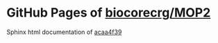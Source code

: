 GitHub Pages of [biocorecrg/MOP2](https://github.com/biocorecrg/MOP2.git)
===
Sphinx html documentation of [acaa4f39](https://github.com/biocorecrg/MOP2/tree/acaa4f39de3b22cd1f63797c01d78d0393e2a8f7)
